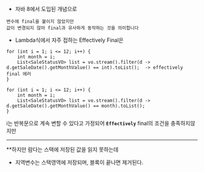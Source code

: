 

- 자바 8에서 도입된 개념으로 

```
변수에 final을 붙이지 않았지만 
값이 변경되지 않아 final과 유사하게 동작하는 것을 의미합니다
```

- Lambda식에서 자주 접하는 Effectively Final은 

```
for (int i = 1; i <= 12; i++) {  
    int month = i;  
    List<SaleStatusVO> list = vo.stream().filter(d -> d.getSaleDate().getMonthValue() == int).toList();  -> effectively final 에러
}
```

```
for (int i = 1; i <= 12; i++) {  
    int month = i;  
    List<SaleStatusVO> list = vo.stream().filter(d -> d.getSaleDate().getMonthValue() == month).toList();  
}
```


i는 반복문으로 계속 변할 수 있다고 가정되어 **`Effectively`** final의 조건을 충족하지않지만

---

**하지만 람다는 스택에 저장된 값을 읽지 못하는데 

- 지역변수는 스택영역에 저장되며, 블록이 끝나면 제거된다.


